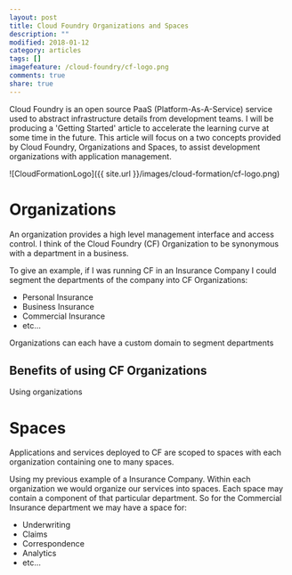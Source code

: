 ```yaml
---
layout: post
title: Cloud Foundry Organizations and Spaces
description: ""
modified: 2018-01-12
category: articles
tags: []
imagefeature: /cloud-foundry/cf-logo.png
comments: true
share: true
---
```


Cloud Foundry is an open source PaaS (Platform-As-A-Service) service 
used to abstract infrastructure details from development teams.  I will be 
producing a 'Getting Started' article to accelerate the learning curve at 
some time in the future.  This article will focus on a two concepts 
provided by Cloud Foundry, Organizations and Spaces, to assist development 
organizations with application management.

![CloudFormationLogo]({{ site.url }}/images/cloud-formation/cf-logo.png)

# Organizations

An organization provides a high level management interface and access 
control.  I think of the Cloud Foundry (CF) Organization to be 
synonymous with a department in a business.  

To give an example, if I was running CF in an Insurance Company I could 
segment the departments of the company into CF Organizations:

* Personal Insurance
* Business Insurance
* Commercial Insurance
* etc...

Organizations can each have a custom domain to segment departments

## Benefits of using CF Organizations

Using organizations 

# Spaces

Applications and services deployed to CF are scoped to spaces with each 
organization containing one to many spaces.

Using my previous example of a Insurance Company.  Within each organization 
we would organize our services into spaces.  Each space may contain a 
component of that particular department.  So for the Commercial Insurance 
department we may have a space for:
 
* Underwriting
* Claims
* Correspondence
* Analytics
* etc... 